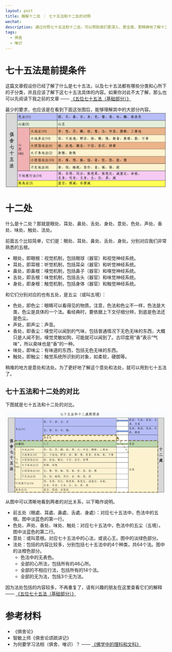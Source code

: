 ```yaml
---
layout: post
title: 略解十二处 ｜ 七十五法和十二处的对照
wechat: 
description: 通过对照七十五法和十二处，可以帮助我们更深入、更全面、更精确地了解十二处。
tags:
  - 俱舍
  - 唯识
---
```


# 七十五法是前提条件

这篇文章假设你已经了解了什么是七十五法，以及七十五法都有哪些分类和心所下的子分类，并且应该了解下这七十五法具体的内容。如果你对此不太了解，那么也可以先阅读下我之前的文章 —— [《五位七十五法（基础部分）》](https://mp.weixin.qq.com/s/chSlBrFIIE2vLnN1Q-FoGg)

最少的要求，也应该是在看到下面这张图后，能够理解其中的大部分内容。
![俱舍七十五法](../images/img-75b.png)

# 十二处

什么是十二处？那就是眼处、耳处、鼻处、舌处、身处、意处、色处、声处、香处、味处、触处、法处。

前面五个比较简单，它们是：眼处、耳处、鼻处、舌处、身处。分别对应我们非常熟悉的五根。
* 眼处，即眼根：视觉机制，包括眼球（器官）和视觉神经系统。 
* 耳处，即耳根：听觉机制，包括耳朵（器官）和听觉神经系统。
* 鼻处，即鼻根：嗅觉机制，包括鼻子（器官）和嗅觉神经系统。
* 舌处，即舌根：味觉机制，包括舌头（器官）和味觉神经系统。
* 身处，即身根：触觉机制，包括身体（器官）和触觉神经系统。

和它们分别对应的也有五处，是五尘（或叫五境）：
* 色处，即色尘：眼睛可以看得见的物质。注意，色法和色尘不一样，色法是大类，色尘是具体的一个法。看经典时，要依据上下文仔细分辨，到底是色法还是色尘。
* 声处，即声尘：声音。
* 香处，即香尘：嗅觉可以闻到的气味，包括普通情况下无色无味的东西，大概只是人闻不到，嗅觉灵敏如狗，可能就可以闻到了。古印度用“香”表示“气味”，所以臭味也是“香”的一种。
* 味处，即味尘：有味道的东西，包括无色无味的东西。
* 触处，即触尘：触觉系统所识别的对象，如柔软，硬朗等。

稍难的地方是意处和法处。为了更好地了解这个意处和法处，就可以用到七十五法了。

## 七十五法和十二处的对比

下图就是七十五法和十二处的对比。

![七十五法和十二处的对比](../images/img-abhidharmakosa-bhasya-75-for-12-ayatana.png)

从图中可以清晰地看到两者的对比关系，以下略作说明。

* 前五处（眼處、耳處、鼻處、舌處、身處）：对应七十五法中，色法中的五根。图中淡蓝色的第一行。
* 色处、声处、香处、味处、触处：对应七十五法中，色法中的五尘（五境）。图中淡蓝色的第二行。
* 意处：或叫意根。对应七十五法中的心法，或说心王。图中的淡绿色部分。
* 法处：包括的内容比较多，分别包括七十五法中的4个种类，共64个法。图中的淡橙色部分。
  * 色法中的无表色。
  * 全部的心所法，包括所有的46心所。
  * 全部的不相应行法，包括所有的14个法。
  * 全部的无为法，包括3个无为法。

因为法处包括的内容较多，不再重复了，请有兴趣的朋友在这里查看它们的解释 —— [《五位七十五法（基础部分）》](https://mp.weixin.qq.com/s/chSlBrFIIE2vLnN1Q-FoGg)

# 参考材料

* 《俱舍论》
* 智敏上师《俱舍论颂疏讲记》
* 为何要学习法相（俱舍、唯识）？ —— [《佛学中的理科和文科》](https://mp.weixin.qq.com/s/YZ-UaEJE9ICBnpapzVq3OQ)

